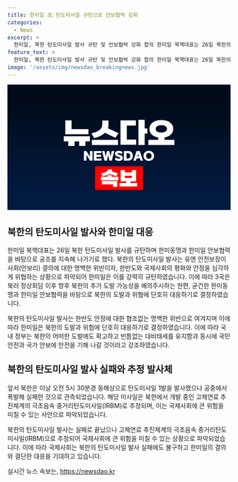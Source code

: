 ```yaml
---
title: 한미일 北 탄도미사일 규탄으로 안보협력 강화
categories:
  - News
excerpt: >
  한미일, 북한 탄도미사일 발사 규탄 및 안보협력 강화 합의 한미일 북핵대표는 26일 북한의 탄도미사일 발사를 규탄하며, 한반도 안정 위협을 강하게 지적했다. 이에 따라 3국은 한미동맹과 한미일 안보협력을 강화하고 북한의 도발에 단호히 대응하기로 했다. 북한이 발사한 탄도미사일은 공중에서 실패하며, 한국은 국민 안전과 안보를 위해 대비태세를 강화할 것을 강조했다. 또한, 해당 미사일은 극초음속 중거리탄도미사일(IRBM)로 추정되고 있다.
feature_text: >
  한미일, 북한 탄도미사일 발사 규탄 및 안보협력 강화 합의 한미일 북핵대표는 26일 북한의 탄도미사일 발사를 규탄하며, 한반도 안정 위협을 강하게 지적했다. 이에 따라 3국은 한미동맹과 한미일 안보협력을 강화하고 북한의 도발에 단호히 대응하기로 했다. 북한이 발사한 탄도미사일은 공중에서 실패하며, 한국은 국민 안전과 안보를 위해 대비태세를 강화할 것을 강조했다. 또한, 해당 미사일은 극초음속 중거리탄도미사일(IRBM)로 추정되고 있다.
image: '/assets/img/newsdao_breakingnews.jpg'
---
```


<p><img src="/assets/img/newsdao_breakingnews.jpg" alt="implanttips 속보" /></p>

<h2 data-ke-size="size26">북한의 탄도미사일 발사와 한미일 대응</h2>

<p>한미일 북핵대표는 26일 북한 탄도미사일 발사를 규탄하며 한미동맹과 한미일 안보협력을 바탕으로 공조를 지속해 나가기로 했다. 북한의 탄도미사일 발사는 유엔 안전보장이사회(안보리) 결의에 대한 명백한 위반이자, 한반도와 국제사회의 평화와 안정을 심각하게 위협하는 상황으로 파악되어 한미일은 이를 강력히 규탄하였습니다. 이에 따라 3국은 북러 정상회담 이후 향후 북한의 추가 도발 가능성을 예의주시하는 한편, 굳건한 한미동맹과 한미일 안보협력을 바탕으로 북한의 도발과 위협에 단호히 대응하기로 결정하였습니다. </p>

<p>북한의 탄도미사일 발사는 한반도 안정에 대한 협조없는 명백한 위반으로 여겨지며 이에 따라 한미일은 북한의 도발과 위협에 단호히 대응하기로 결정하였습니다. 이에 따라 국내 정부는 북한의 어떠한 도발에도 확고하고 빈틈없는 대비태세를 유지함과 동시에 국민 안전과 국가 안보에 만전을 기해 나갈 것이라고 강조하였습니다.</p>

<h2 data-ke-size="size26">북한의 탄도미사일 발사 실패와 추정 발사체</h2>

<p>앞서 북한은 이날 오전 5시 30분경 동해상으로 탄도미사일 1발을 발사했으나 공중에서 폭발해 실패한 것으로 관측되었습니다. 해당 미사일은 북한에서 개발 중인 고체연료 추진체계의 극초음속 중거리탄도미사일(IRBM)로 추정되며, 이는 국제사회에 큰 위험을 미칠 수 있는 사안으로 파악되었습니다.</p>

<p>북한의 탄도미사일 발사는 실패로 끝났으나 고체연료 추진체계의 극초음속 중거리탄도미사일(IRBM)으로 추정되어 국제사회에 큰 위험을 미칠 수 있는 상황으로 파악되었습니다. 이에 따라 국제사회는 북한의 탄도미사일 발사 실패에도 불구하고 한미일의 결의와 결단한 대응을 기대하고 있습니다.</p>
실시간 뉴스 속보는, <a href="https://newsdao.kr" rel="dofollow">https://newsdao.kr</a>


